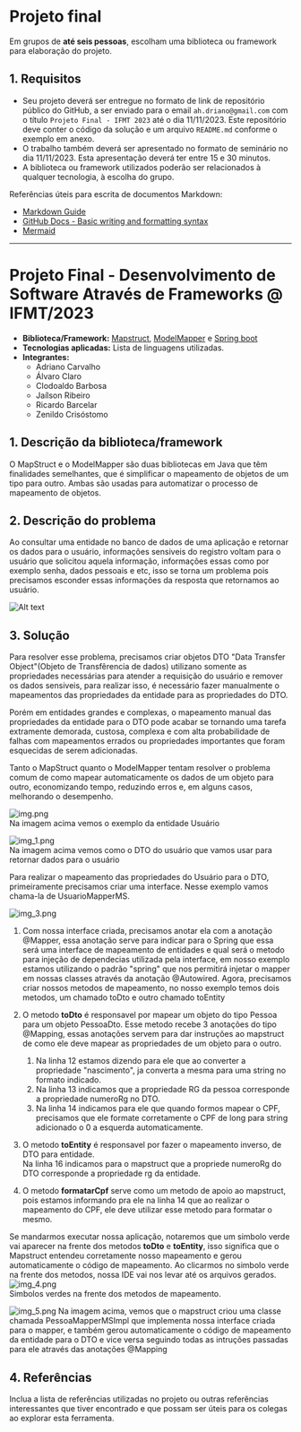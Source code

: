 # Projeto final

Em grupos de **até seis pessoas**, escolham uma biblioteca ou framework para elaboração do projeto.

## 1. Requisitos
- Seu projeto deverá ser entregue no formato de link de repositório público do GitHub, a ser enviado para o email `ah.driano@gmail.com` com o título `Projeto Final - IFMT 2023` até o dia 11/11/2023. Este repositório deve conter o código da solução e um arquivo `README.md` conforme o exemplo em anexo.
- O trabalho também deverá ser apresentado no formato de seminário no dia 11/11/2023. Esta apresentação deverá ter entre 15 e 30 minutos.
- A biblioteca ou framework utilizados poderão ser relacionados à qualquer tecnologia, à escolha do grupo.

Referências úteis para escrita de documentos Markdown:
- [Markdown Guide](https://www.markdownguide.org/basic-syntax/)
- [GitHub Docs - Basic writing and formatting syntax](https://docs.github.com/en/get-started/writing-on-github/getting-started-with-writing-and-formatting-on-github/basic-writing-and-formatting-syntax)
- [Mermaid](https://mermaid.js.org/intro/)


---

# Projeto Final - Desenvolvimento de Software Através de Frameworks @ IFMT/2023

- **Biblioteca/Framework:** [Mapstruct](https://mapstruct.org/), [ModelMapper](https://modelmapper.org/) e [Spring boot](https://spring.io/)
- **Tecnologias aplicadas:** Lista de linguagens utilizadas.
- **Integrantes:**
  - Adriano Carvalho
  - Álvaro Claro
  - Clodoaldo Barbosa
  - Jaílson Ribeiro
  - Ricardo Barcelar
  - Zenildo Crisóstomo

## 1. Descrição da biblioteca/framework

O MapStruct e o ModelMapper são duas bibliotecas em Java que têm finalidades semelhantes, que é simplificar o mapeamento de objetos de um tipo para outro. Ambas são usadas para automatizar o processo de mapeamento de objetos.


## 2. Descrição do problema

Ao consultar uma entidade no banco de dados de uma aplicação e retornar os dados para o usuário, informações sensiveis do registro voltam para o usuário que solicitou aquela informação, informações essas como por exemplo senha, dados pessoais e etc, isso se torna um problema pois precisamos esconder essas informações da resposta que retornamos ao usuário.

![Alt text](image.png)

## 3. Solução

Para resolver esse problema, precisamos criar objetos DTO "Data Transfer Object"(Objeto de Transfêrencia de dados) utilizano somente as propriedades necessárias para atender a requisição do usuário e remover os dados sensiveis, para realizar isso, é necessário fazer manualmente o mapeamentos das propriedades da entidade para as propriedades do DTO.

Porém em entidades grandes e complexas, o mapeamento manual das propriedades da entidade para o DTO pode acabar se tornando uma tarefa extramente demorada, custosa, complexa e com alta probabilidade de falhas com mapeamentos errados ou propriedades importantes que foram esquecidas de serem adicionadas.

Tanto o MapStruct quanto o ModelMapper tentam resolver o problema comum de como mapear automaticamente os dados de um objeto para outro, economizando tempo, reduzindo erros e, em alguns casos, melhorando o desempenho.

![img.png](img.png)  
Na imagem acima vemos o exemplo da entidade Usuário


![img_1.png](img_1.png)  
Na imagem acima vemos como o DTO do usuário que vamos usar para retornar dados para o usuário


Para realizar o mapeamento das propriedades do Usuário para o DTO, primeiramente precisamos criar uma interface.
Nesse exemplo vamos chama-la de UsuarioMapperMS.

![img_3.png](img_3.png)
1. Com nossa interface criada, precisamos anotar ela com a anotação @Mapper, essa anotação serve para indicar para o Spring que essa será uma interface de mapeamento de entidades e qual será o metodo para injeção de dependecias utilizada pela interface, em nosso exemplo estamos utilizando o padrão "spring" que nos permitirá injetar o mapper em nossas classes através da anotação @Autowired.
  Agora, precisamos criar nossos metodos de mapeamento, no nosso exemplo temos dois metodos, um chamado toDto e outro chamado toEntity

2. O metodo **toDto** é responsavel por mapear um objeto do tipo Pessoa para um objeto PessoaDto. Esse metodo recebe 3 anotações do tipo @Mapping, essas anotações servem para dar instruções ao mapstruct de como ele deve mapear as propriedades de um objeto para o outro.  
   1. Na linha 12 estamos dizendo para ele que ao converter a propriedade "nascimento", ja converta a mesma para uma string no formato indicado.  
   2. Na linha 13 indicamos que a propriedade RG da pessoa corresponde a propriedade numeroRg no DTO.  
   3. Na linha 14 indicamos para ele que quando formos mapear o CPF, precisamos que ele formate corretamente o CPF de long para string adicionado o 0 a esquerda automaticamente.

3. O metodo **toEntity** é responsavel por fazer o mapeamento inverso, de DTO para entidade.  
Na linha 16 indicamos para o mapstruct que a propriede numeroRg do DTO corresponde a propriedade rg da entidade.

4. O metodo **formatarCpf** serve como um metodo de apoio ao mapstruct, pois estamos informando pra ele na linha 14 que ao realizar o mapeamento do CPF, ele deve utilizar esse metodo para formatar o mesmo.

Se mandarmos executar nossa aplicação, notaremos que um simbolo verde vai aparecer na frente dos metodos **toDto** e **toEntity**, isso significa que o Mapstruct entendeu corretamente nosso mapeamento e gerou automaticamente o código de mapeamento.
Ao clicarmos no simbolo verde na frente dos metodos, nossa IDE vai nos levar até os arquivos gerados.
![img_4.png](img_4.png)  
Simbolos verdes na frente dos metodos de mapeamento.

![img_5.png](img_5.png)
Na imagem acima, vemos que o mapstruct criou uma classe chamada PessoaMapperMSImpl que implementa nossa interface criada para o mapper, e também gerou automaticamente o código de mapeamento da entidade para o DTO e vice versa seguindo todas as intruções passadas para ele através das anotações @Mapping
## 4. Referências

Inclua a lista de referências utilizadas no projeto ou outras referências interessantes que tiver encontrado e que possam ser úteis para os colegas ao explorar esta ferramenta.

